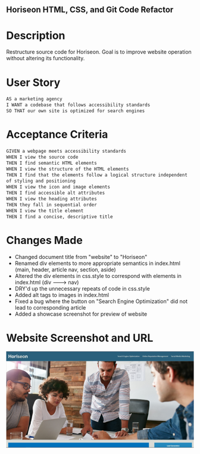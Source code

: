 ## Horiseon HTML, CSS, and Git Code Refactor

# Description
Restructure source code for Horiseon. Goal is to improve website operation without altering its functionality. 

# User Story

```
AS a marketing agency
I WANT a codebase that follows accessibility standards
SO THAT our own site is optimized for search engines
```


# Acceptance Criteria

```
GIVEN a webpage meets accessibility standards
WHEN I view the source code
THEN I find semantic HTML elements
WHEN I view the structure of the HTML elements
THEN I find that the elements follow a logical structure independent of styling and positioning
WHEN I view the icon and image elements
THEN I find accessible alt attributes
WHEN I view the heading attributes
THEN they fall in sequential order
WHEN I view the title element
THEN I find a concise, descriptive title
```

# Changes Made
* Changed document title from "website" to "Horiseon"
* Renamed div elements to more appropriate semantics in index.html (main, header, article nav, section, aside)
* Altered the div elements in css.style to correspond with elements in index.html (div ---> nav)
* DRY'd up the unnecessary repeats of code in css.style
* Added alt tags to images in index.html
* Fixed a bug where the button on "Search Engine Optimization" did not lead to corresponding article
* Added a showcase screenshot for preview of website

# Website Screenshot and URL
![Horiseon Website](assets\images\showcase-screenshot.jpg)